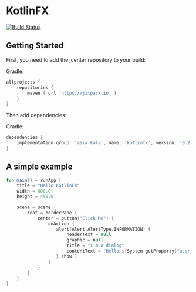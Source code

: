 # KotlinFX

[![Build Status](https://travis-ci.com/Glavo/kotlinfx.svg?branch=master)](https://travis-ci.com/kala-projects/kotlinfx)

## Getting Started

First, you need to add the jcenter repository to your build:

Gradle:
```groovy
allprojects {
    repositories {
        maven { url 'https://jitpack.io' }
    }
}
```

Then add dependencies:

Gradle:
```groovy
dependencies {
    implementation group: 'asia.kala', name: 'kotlinfx', version: '0.2.0'
}
```

## A simple example

```kotlin
fun main() = runApp {
    title = "Hello KotlinFX"
    width = 600.0
    height = 450.0

    scene = scene {
        root = borderPane {
            center = button("Click Me") {
                onAction {
                   alert(Alert.AlertType.INFORMATION) {
                       headerText = null
                       graphic = null
                       title = "I'm a dialog"
                       contentText = "Hello ${System.getProperty("user.name")}!"
                   }.show()
                }
            }
        }
    }
}
```
